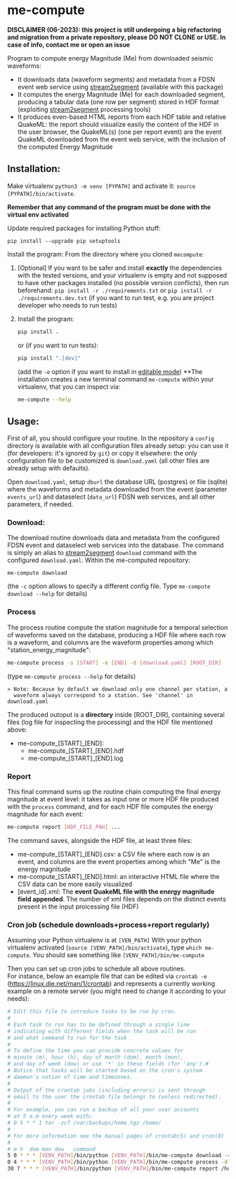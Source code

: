 # me-compute

**DISCLAIMER (06-2023): this project is still undergoing a big refactoring
and migration from a private repository, please DO NOT CLONE or USE. In case of info, contact 
me or open an issue**

Program to compute energy Magnitude (Me) from downloaded seismic waveforms:

- It downloads data (waveform segments) and metadata from a FDSN event 
  web service using [stream2segment](https://github.com/rizac/stream2segment) (available
  with this package)
- It computes the energy Magnitude (Me) for each downloaded segment, producing a tabular 
  data (one row per segment) stored in HDF format 
  (exploiting [stream2segment](https://github.com/rizac/stream2segment) processing tools)
- It produces even-based HTML reports from each HDF table and relative QuakeML: the 
  report should visualize easily the content of the HDF in the user browser, the QuakeML(s)
  (one per report event) are the event QuakeML downloaded from the event web service, with
  the inclusion of the computed Energy Magnitude



## Installation:
Make virtualenv `python3 -m venv [PYPATH]` and activate it:
`source [PYPATH]/bin/activate`. 

**Remember that any command of the program must be done with the virtual env activated**

Update required packages for installing Python stuff:
```console
pip install --upgrade pip setuptools
```

Install the program: From the directory where you cloned `mecompute`: 

1. [Optional] If you want to be safer and install **exactly** the dependencies 
   with the tested versions, and your virtualenv is empty and not supposed to have other 
   packages installed (no possible version conflicts), 
   then run beforehand: `pip install -r ./requirements.txt` or 
   `pip install -r ./requirements.dev.txt` (if you want to run test, e.g. you 
   are project developer who needs to run tests)
 
2. Install the program:
   ```bash
   pip install .
   ```
   or (if you want to run tests):
   ```bash
   pip install ".[dev]"
   ```
   (add the `-e` option if you want to install in [editable mode](https://stackoverflow.com/a/35064498))
   **The installation creates a new terminal command `me-compute` within your virtualenv,
   that you can inspect via: 
   ```bash
   me-compute --help
   ```

## Usage:

First of all, you should configure your routine. In the repository a 
`config` directory is available with all configuration files already setup: 
you can use it (for developers: it's ignored by `git`) or copy it elsewhere:
the only configuration file to be customized is `download.yaml` (all other files
are already setup with defaults).

Open `download.yaml`, setup `dburl` the database URL (postgres) or file (sqlite) 
where the waveforms and metadata downloaded from the event (parameter `events_url`)
and dataselect (`data_url`) FDSN web services, and all other parameters, if needed.


### Download:

The download routine downloads data and metadata from the configured FDSN
event and dataselect web services into the database. The command is simply an
alias to [stream2segment](https://github.com/rizac/stream2segment) `download`
command with the configured `download.yaml`. Within the me-computed repository:

```commandline
me-compute download
```
(the `-c` option allows to specify a different config file. Type 
`me-compute download --help` for details)

### Process

The process routine compute the station magnitude for a temporal selection of
waveforms saved on the database, producing a HDF file where each row is
a waveform, and columns are the waveform properties among which 
"station_energy_magnitude":

```bash
me-compute process -s [START] -e [END] -d [download.yaml] [ROOT_DIR]
```
(type `me-compute process --help` for details)

    > Note: Because by default we download only one channel per station, a 
      waveform always correspond to a station. See 'channel' in download.yaml  

The produced outoput is a **directory** inside [ROOT_DIR], containing several
files (log file for inspecting the processing) and the HDF file mentioned above:

- me-compute_[START]_[END]:
  - me-compute_[START]_[END].hdf
  - me-compute_[START]_[END].log

### Report

This final command sums up the routine chain computing the final energy 
magnitude at event level: it takes as input one or more HDF file produced with 
the `process` command, and for each HDF file computes the energy magnitude for 
each event:

```bash
me-compute report [HDF_FILE_PAH] ...
```

The command saves, alongside the HDF file, at least three files:

- me-compute_[START]_[END].csv: a CSV file where each row is an event, and 
  columns are the event properties among which "Me" is the energy magnitude
- me-compute_[START]_[END].html: an interactive HTML file where the CSV data
  can be more easily visualized 
- [event_id].xml: The **event QuakeML file with the energy magnitude field 
  appended**. The number of xml files depends on the distinct events present in the 
  input proicessing file (HDF)


### Cron job (schedule downloads+process+report regularly) 

Assuming your Python virtualenv is at `[VEN_PATH]`
With your python virtualenv activated (`source [VENV_PATH]/bin/activate`),
type `which me-compute`. You should see something like
`[VENV_PATH]/bin/me-compute`

Then you can set up cron jobs to schedule all above routines.  
For instance, below an example file that can be edited via
`crontab -e` (https://linux.die.net/man/1/crontab) and represents
a currently working example on a remote server 
(you might need to change it according to your needs):

```bash
# Edit this file to introduce tasks to be run by cron.
# 
# Each task to run has to be defined through a single line
# indicating with different fields when the task will be run
# and what command to run for the task
# 
# To define the time you can provide concrete values for
# minute (m), hour (h), day of month (dom), month (mon),
# and day of week (dow) or use '*' in these fields (for 'any').# 
# Notice that tasks will be started based on the cron's system
# daemon's notion of time and timezones.
# 
# Output of the crontab jobs (including errors) is sent through
# email to the user the crontab file belongs to (unless redirected).
# 
# For example, you can run a backup of all your user accounts
# at 5 a.m every week with:
# 0 5 * * 1 tar -zcf /var/backups/home.tgz /home/
# 
# For more information see the manual pages of crontab(5) and cron(8)
# 
# m h  dom mon dow   command
5 0 * * * [VENV_PATH]/bin/python [VENV_PATH]/bin/me-compute download -c /home/download.private.yaml [ROOT_DIR]
0 4 * * * [VENV_PATH]/bin/python [VENV_PATH]/bin/me-compute process -d [DOWNLOAD_YAML] [START] [END]
30 7 * * * [VENV_PATH]/bin/python [VENV_PATH]/bin/me-compute report /home/me/mecompute/mecomputed/
```

<!--
## Misc


#### Generate test HTML report (to inspect visually):

Run `test_workflow::test_report_fromfile` and inspect
`test/data/process.result.multievent.html`  `test/data/process.result.singleevent.html`


#### Change the event URLs (for developers only)
This is not a foreseen change in the short run but better keep track of it to save a lot
of time in case.

For the download and process part, where the program delegates `stream2segment`,
you can change the event web service by simply changing the parameter `eventws` in the
`download.private.yaml` file with any valid FDSN event URL.

The problem is the HTML report: currently, we hard code in the Jinja template (`report.template.html`)
two URLs, related but not equal to `eventws`:
  1) In each table row, an URL redirects to the event source page
  2) In the map, an URL is queried to get the Moment tensor beach ball (which
       is used as event icon on the map)

Ideally, one should remove the hard coded URLs and implement Python-side a class
that, given the `eventws` URL in `download.private.yaml` and an `event_id`,
returns the two URLs 1) and 2) above, considering the case that any of those URLs
might not exist, and thus think about fallbacks for the missing anchor in the table
and the missing icon in the map
-->
